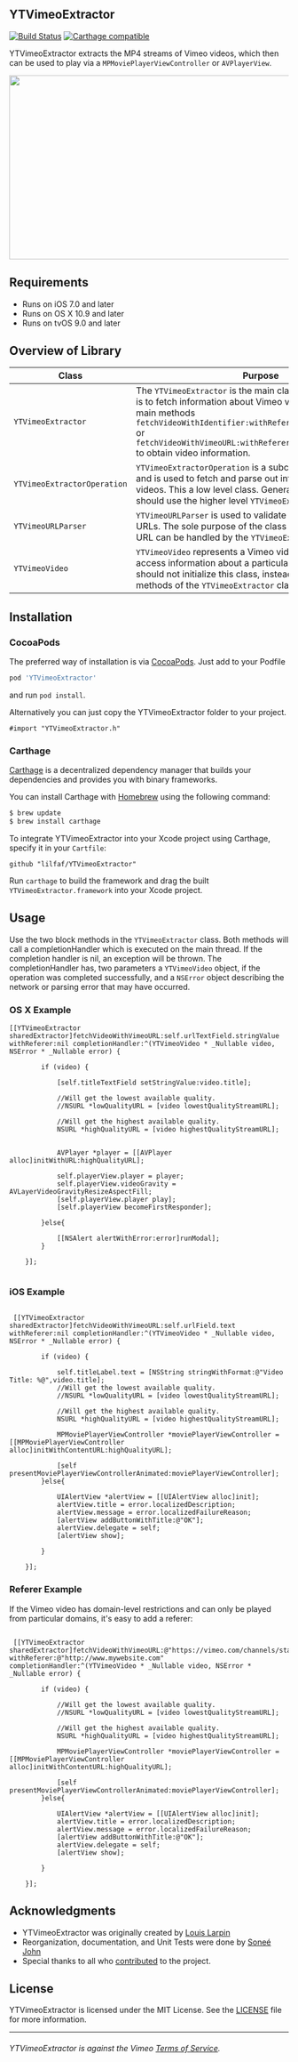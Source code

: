 ## YTVimeoExtractor

[![Build Status](https://travis-ci.org/lilfaf/YTVimeoExtractor.svg?branch=master)](https://travis-ci.org/lilfaf/YTVimeoExtractor)
[![Carthage
compatible](https://img.shields.io/badge/Carthage-compatible-4BC51D.svg?style=flat)](https://github.com/Carthage/Carthage)

YTVimeoExtractor extracts the MP4 streams of Vimeo videos, which then can be used to play via a `MPMoviePlayerViewController` or `AVPlayerView`.

 <img src="Screenshots/iphone_screenshot.PNG" width="600" height="331">

## Requirements
- Runs on iOS 7.0 and later
- Runs on OS X 10.9 and later
- Runs on tvOS 9.0 and later

## Overview of Library

| Class         | Purpose        |
|---------------|----------------|
| `YTVimeoExtractor`  |   The `YTVimeoExtractor` is the main class and its sole purpose is to fetch information about Vimeo videos. Use the two main methods `fetchVideoWithIdentifier:withReferer:completionHandler:` or `fetchVideoWithVimeoURL:withReferer:completionHandler:` to obtain video information.  |
| `YTVimeoExtractorOperation`  |   `YTVimeoExtractorOperation` is a subclass of `NSOperation` and is used to fetch and parse out information about Vimeo videos. This a low level class. Generally speaking, you should use the higher level `YTVimeoExtractor` class.   |
|`YTVimeoURLParser`			    |	`YTVimeoURLParser` is used to validate and parse put Vimeo URLs. The sole purpose of the class is to check if a given URL can be handled by the `YTVimeoExtractor` class.|
|`YTVimeoVideo`|  	`YTVimeoVideo` represents a Vimeo video. Use this class to access information about a particular video. Generally, you should not initialize this class, instead use the two main methods of the `YTVimeoExtractor` class.|

## Installation

### CocoaPods

The preferred way of installation is via [CocoaPods](http://cocoapods.org). Just add to your Podfile

```ruby
pod 'YTVimeoExtractor'
```

and run `pod install`.

Alternatively you can just copy the YTVimeoExtractor folder to your project.

```objc
#import "YTVimeoExtractor.h"
```

### Carthage

[Carthage](https://github.com/Carthage/Carthage) is a decentralized dependency
manager that builds your dependencies and provides you with binary frameworks.

You can install Carthage with [Homebrew](http://brew.sh/) using the following
command:

```bash
$ brew update
$ brew install carthage
```

To integrate YTVimeoExtractor into your Xcode project using Carthage, specify it in
your `Cartfile`:

```ogdl
github "lilfaf/YTVimeoExtractor"
```

Run `carthage` to build the framework and drag the built
`YTVimeoExtractor.framework` into your Xcode project.

## Usage

Use the two block methods in the `YTVimeoExtractor` class. Both methods will call a completionHandler which is executed on the main thread. If the completion handler is nil, an exception will be thrown. The completionHandler has, two parameters a `YTVimeoVideo` object, if the operation was completed successfully, and a `NSError` object describing the network or parsing error that may have occurred.

### OS X Example

```objc
[[YTVimeoExtractor sharedExtractor]fetchVideoWithVimeoURL:self.urlTextField.stringValue withReferer:nil completionHandler:^(YTVimeoVideo * _Nullable video, NSError * _Nullable error) {
        
        if (video) {
            
            [self.titleTextField setStringValue:video.title];
            
            //Will get the lowest available quality.
            //NSURL *lowQualityURL = [video lowestQualityStreamURL];
            
            //Will get the highest available quality.
            NSURL *highQualityURL = [video highestQualityStreamURL];
            
            
            AVPlayer *player = [[AVPlayer alloc]initWithURL:highQualityURL];
    
            self.playerView.player = player;
            self.playerView.videoGravity = AVLayerVideoGravityResizeAspectFill;
            [self.playerView.player play];
            [self.playerView becomeFirstResponder];
        
        }else{
            
            [[NSAlert alertWithError:error]runModal];
        }
        
    }];


```

### iOS Example

```objc

 [[YTVimeoExtractor sharedExtractor]fetchVideoWithVimeoURL:self.urlField.text withReferer:nil completionHandler:^(YTVimeoVideo * _Nullable video, NSError * _Nullable error) {
        
        if (video) {
            
            self.titleLabel.text = [NSString stringWithFormat:@"Video Title: %@",video.title];
            //Will get the lowest available quality.
            //NSURL *lowQualityURL = [video lowestQualityStreamURL];
            
            //Will get the highest available quality.
            NSURL *highQualityURL = [video highestQualityStreamURL];
            
            MPMoviePlayerViewController *moviePlayerViewController = [[MPMoviePlayerViewController alloc]initWithContentURL:highQualityURL];

            [self presentMoviePlayerViewControllerAnimated:moviePlayerViewController];
        }else{
           
            UIAlertView *alertView = [[UIAlertView alloc]init];
            alertView.title = error.localizedDescription;
            alertView.message = error.localizedFailureReason;
            [alertView addButtonWithTitle:@"OK"];
            alertView.delegate = self;
            [alertView show];
            
        }
        
    }];
 ```
 
### Referer Example
If the Vimeo video has domain-level restrictions and can only be played from particular domains, it's easy to add a referer:

```objc

 [[YTVimeoExtractor sharedExtractor]fetchVideoWithVimeoURL:@"https://vimeo.com/channels/staffpicks/147876560" withReferer:@"http://www.mywebsite.com" completionHandler:^(YTVimeoVideo * _Nullable video, NSError * _Nullable error) {
        
        if (video) {
            
            //Will get the lowest available quality.
            //NSURL *lowQualityURL = [video lowestQualityStreamURL];
            
            //Will get the highest available quality.
            NSURL *highQualityURL = [video highestQualityStreamURL];
            
            MPMoviePlayerViewController *moviePlayerViewController = [[MPMoviePlayerViewController alloc]initWithContentURL:highQualityURL];
         
            [self presentMoviePlayerViewControllerAnimated:moviePlayerViewController];
        }else{
           
            UIAlertView *alertView = [[UIAlertView alloc]init];
            alertView.title = error.localizedDescription;
            alertView.message = error.localizedFailureReason;
            [alertView addButtonWithTitle:@"OK"];
            alertView.delegate = self;
            [alertView show];
            
        }
        
    }];
 ```
 
## Acknowledgments

* YTVimeoExtractor was originally created by [Louis Larpin](https://github.com/lilfaf)
* Reorganization, documentation, and Unit Tests were done by [Soneé John](https://github.com/SoneeJohn)
* Special thanks to all who [contributed](https://github.com/lilfaf/YTVimeoExtractor/graphs/contributors) to the project.

## License

YTVimeoExtractor is licensed under the MIT License. See the [LICENSE](LICENSE) file for more information.

--------
###### YTVimeoExtractor is against the Vimeo [Terms of Service](https://vimeo.com/terms). 
